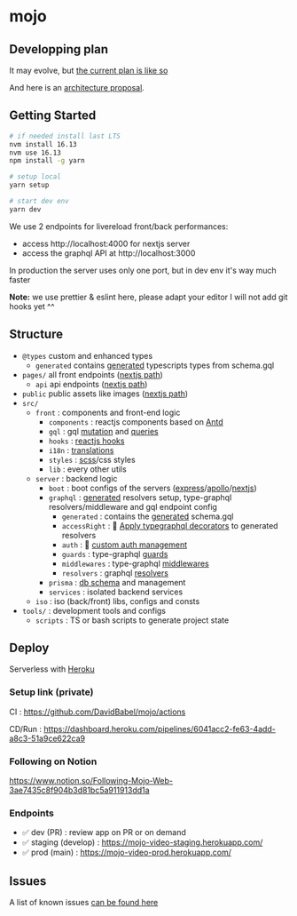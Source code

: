 # mojo

## Developping plan

It may evolve, but [the current plan is like so](./PLAN.md)

And here is an [architecture proposal](./tools/ressources/images/archi-proposal.drawio.png).

## Getting Started

```bash
# if needed install last LTS
nvm install 16.13
nvm use 16.13
npm install -g yarn

# setup local
yarn setup

# start dev env
yarn dev
```

We use 2 endpoints for livereload front/back performances:

- access http://localhost:4000 for nextjs server
- access the graphql API at http://localhost:3000

In production the server uses only one port, but in dev env it's way much faster

**Note:** we use prettier & eslint here, please adapt your editor
I will not add git hooks yet ^^

## Structure

- `@types` custom and enhanced types
  - `generated` contains [generated](https://www.graphql-code-generator.com/) typescripts types from schema.gql
- `pages/` all front endpoints ([nextjs path](https://nextjs.org/docs/basic-features/pages))
  - `api` api endpoints ([nextjs path](https://nextjs.org/docs/api-routes/introduction))
- `public` public assets like images ([nextjs path](https://nextjs.org/docs/basic-features/static-file-serving))
- `src/`
  - `front` : components and front-end logic
    - `components` : reactjs components based on [Antd](https://ant.design/)
    - `gql` : gql [mutation](https://www.apollographql.com/docs/react/data/mutations/#executing-a-mutation) and [queries](https://www.apollographql.com/docs/react/data/queries/#executing-a-query)
    - `hooks` : [reactjs hooks](https://reactjs.org/docs/hooks-intro.html)
    - `i18n` : [translations](https://react.i18next.com/)
    - `styles` : [scss](https://sass-lang.com/documentation)/css styles
    - `lib` : every other utils
  - `server` : backend logic
    - `boot` : boot configs of the servers ([express](https://expressjs.com/fr/4x/api.html)/[apollo](https://www.apollographql.com/docs/apollo-server/)/[nextjs](https://nextjs.org/))
    - `graphql` : [generated](https://prisma.typegraphql.com/docs/intro) resolvers setup, type-graphql resolvers/middleware and gql endpoint config
      - `generated` : contains the [generated](https://typegraphql.com/docs/emit-schema.html) schema.gql
      - `accessRight` : 🚧 [Apply typegraphql decorators](https://prisma.typegraphql.com/docs/advanced/additional-decorators/#additional-decorators-for-prisma-schema-resolvers) to generated resolvers
      - `auth` : 🚧 [custom auth management](https://typegraphql.com/docs/authorization.html)
      - `guards` : type-graphql [guards](https://typegraphql.com/docs/next/middlewares.html)
      - `middlewares` : type-graphql [middlewares](https://typegraphql.com/docs/next/middlewares.html)
      - `resolvers` : graphql [resolvers](https://typegraphql.com/docs/next/resolvers.html)
    - `prisma` : [db schema](https://www.prisma.io/) and management
    - `services` : isolated backend services
  - `iso` : iso (back/front) libs, configs and consts
- `tools/` : development tools and configs
  - `scripts` : TS or bash scripts to generate project state

## Deploy

Serverless with [Heroku](https://dashboard.heroku.com/pipelines/6041acc2-fe63-4add-a8c3-51a9ce622ca9)

### Setup link (private)

CI : https://github.com/DavidBabel/mojo/actions

CD/Run : https://dashboard.heroku.com/pipelines/6041acc2-fe63-4add-a8c3-51a9ce622ca9

### Following on Notion

https://www.notion.so/Following-Mojo-Web-3ae7435c8f904b3d81bc5a911913dd1a

### Endpoints

- ✅ dev (PR) : review app on PR or on demand
- ✅ staging (develop) : https://mojo-video-staging.herokuapp.com/
- ✅ prod (main) : https://mojo-video-prod.herokuapp.com/

## Issues

A list of known issues [can be found here](./ISSUES.md)

